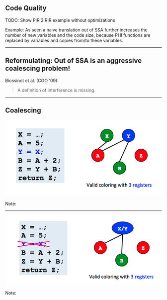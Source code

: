 ## Code Quality

TODO: Show PIR 2 RIR example without optimizations

Example:
As seen a naive translation out of SSA further increases the number of new variables and the code size, 
because PHI functions are replaced by variables and copies from/to these variables.

---

## Reformulating: Out of SSA is an aggressive **coalescing** problem!

Biossinot et al. (CGO '09):
> A definition of interference is missing.

---

## Coalescing

![](Images/notCoalescing.png) <!-- .element height="20%" width="85%" -->

Note:

---

![](Images/Coalescing.png) <!-- .element height="20%" width="85%" -->

Note:
